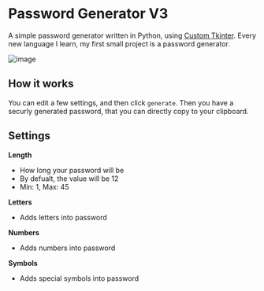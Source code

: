 # Password Generator V3
A simple password generator written in Python, using [Custom Tkinter](https://github.com/TomSchimansky/CustomTkinter). Every new language I learn, my first small project is a password generator.

![image](https://github.com/ethanp172/passwordGenerator3/assets/140129580/47e9b680-faf6-40ab-af82-c27709c6c430)

## How it works
You can edit a few settings, and then click `generate`. Then you have a securly generated password, that you can directly copy to your clipboard.

## Settings
**Length**
- How long your password will be
- By defualt, the value will be 12
- Min: 1, Max: 45  

**Letters**
- Adds letters into password  

**Numbers**
- Adds numbers into password  

**Symbols**
- Adds special symbols into password  
